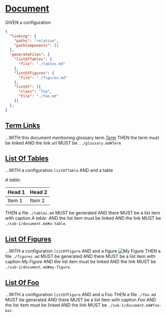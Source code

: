 # [Document](#document)

GIVEN a configuration

```json
{
  "linking": {
    "paths": "relative",
    "pathComponents": []
  },
  "generateFiles": {
    "listOfTables": {
      "file": "./tables.md"
    },
    "listOfFigures": {
      "file": "./figures.md"
    },
    "listOf": [{
      "class": "foo",
      "file": "./foo.md"
    }]
  },
}
```

## [Term Links](#term-links)

...WITH this document mentioning glossary term *[Term][1]*
THEN the term must be linked
AND the link url MUST be `../glossary.md#Term`

## [List Of Tables](#list-of-tables)

...WITH a configuration `listOfTable`
AND and a table

*A table:*

<a id="a-table" class="table" title="A table" />

| Head 1 | Head 2 |
| ------ | ------ |
| Item 1 | Item 2 |

THEN a file `./tables.md` MUST be generated
AND there MUST be a list item with caption *A table:*
AND the list item must be linked
AND the link MUST be `./sub-1/document.md#a-table`.

## [List Of Figures](#list-of-figures)

...WITH a configuration `listOfFigure`
AND and a figure <a id="my-figure" class="figure" title="My Figure"></a>![My Figure][2]
THEN a file `./figures.md` MUST be generated
AND there MUST be a list item with caption *My Figure*
AND the list item must be linked
AND the link MUST be `./sub-1/document.md#my-figure`.

## [List Of Foo](#list-of-foo)

...WITH a configuration `listOfFigure`
AND and a <span id="foo-bar">Foo</span>
THEN a file `./foo.md` MUST be generated
AND there MUST be a list item with caption *Foo*
AND the list item must be linked
AND the link MUST be `./sub-1/document.md#foo-bar`.

[1]: ../glossary.md#term "Term definition."

[2]: ./not-found.png
